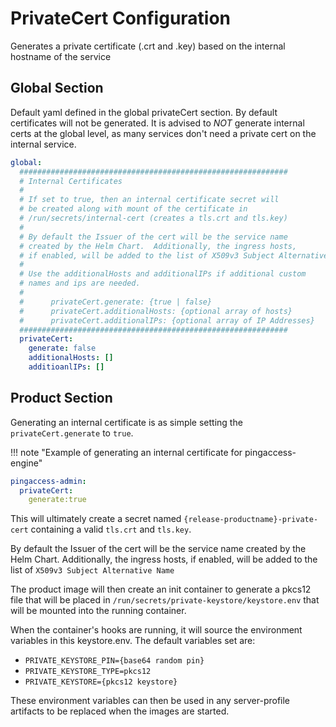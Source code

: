# PrivateCert Configuration

Generates a private certificate (.crt and .key) based on the internal hostname of the service

## Global Section

Default yaml defined in the global privateCert section.  By default certificates will not be
generated.  It is advised to *NOT* generate internal certs at the global level, as many
services don't need a private cert on the internal service.

```yaml
global:
  ############################################################
  # Internal Certificates
  #
  # If set to true, then an internal certificate secret will
  # be created along with mount of the certificate in
  # /run/secrets/internal-cert (creates a tls.crt and tls.key)
  #
  # By default the Issuer of the cert will be the service name
  # created by the Helm Chart.  Additionally, the ingress hosts,
  # if enabled, will be added to the list of X509v3 Subject Alternative Name
  #
  # Use the additionalHosts and additionalIPs if additional custom
  # names and ips are needed.
  #
  #      privateCert.generate: {true | false}
  #      privateCert.additionalHosts: {optional array of hosts}
  #      privateCert.additionalIPs: {optional array of IP Addresses}
  ############################################################
  privateCert:
    generate: false
    additionalHosts: []
    additioanlIPs: []
```

## Product Section

Generating an internal certificate is as simple setting the `privateCert.generate` to `true`.


!!! note "Example of generating an internal certificate for pingaccess-engine"
```yaml
pingaccess-admin:
  privateCert:
    generate:true
```

This will ultimately create a secret named `{release-productname}-private-cert`
containing a valid `tls.crt` and `tls.key`.

By default the Issuer of the cert will be the service name
created by the Helm Chart.  Additionally, the ingress hosts,
if enabled, will be added to the list of `X509v3 Subject Alternative Name`

The product image will then create an init container to generate a pkcs12 file that will
be placed in `/run/secrets/private-keystore/keystore.env` that will be mounted into the
running container.

When the container's hooks are running, it will source the environment variables in this
keystore.env. The default variables set are:

* `PRIVATE_KEYSTORE_PIN={base64 random pin}`
* `PRIVATE_KEYSTORE_TYPE=pkcs12`
* `PRIVATE_KEYSTORE={pkcs12 keystore}`

These environment variables can then be used in any server-profile artifacts to be replaced
when the images are started.
